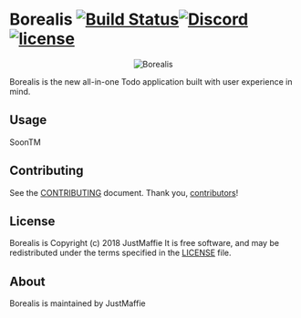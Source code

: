# Borealis [![Build Status](https://travis-ci.org/Borealisapp/Borealis.svg?branch=master)](https://travis-ci.org/Borealisapp/Borealis)[![Discord](https://img.shields.io/discord/434323864856821762.svg)](https://discord.gg/gr7fP)[![license](https://img.shields.io/github/license/Borealisapp/Borealis.svg)](https://github.com/Borealisapp/Borealis/blob/master/LICENSE)

<p align="center"> 
<img src="https://cdn.discordapp.com/attachments/434329757765599232/434349930124148736/Borealis.png" alt="Borealis">
</p>

Borealis is the new all-in-one Todo application built with user experience in mind.

## Usage

SoonTM

## Contributing

See the [CONTRIBUTING] document.
Thank you, [contributors]!

  [CONTRIBUTING]: CONTRIBUTING.md
  [contributors]: https://github.com/Borealisapp/Borealis/graphs/contributors

## License

Borealis is Copyright (c) 2018 JustMaffie
It is free software, and may be redistributed
under the terms specified in the [LICENSE] file.

  [LICENSE]: /LICENSE

## About

Borealis is maintained by JustMaffie

